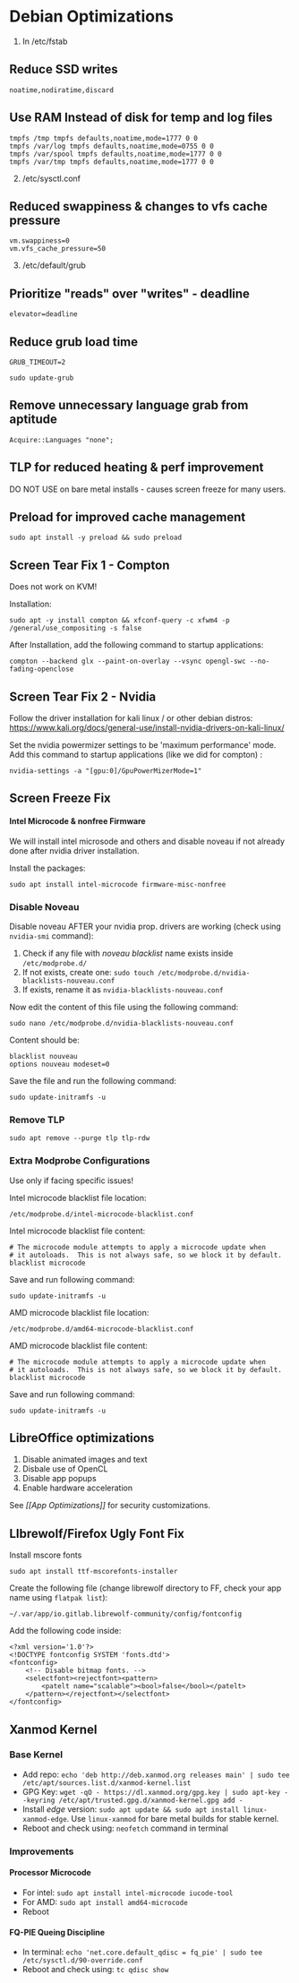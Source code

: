 # Debian Optimizations

1. In /etc/fstab

## Reduce SSD writes
```
noatime,nodiratime,discard
```

## Use RAM Instead of disk for temp and log files
```
tmpfs /tmp tmpfs defaults,noatime,mode=1777 0 0
tmpfs /var/log tmpfs defaults,noatime,mode=0755 0 0
tmpfs /var/spool tmpfs defaults,noatime,mode=1777 0 0
tmpfs /var/tmp tmpfs defaults,noatime,mode=1777 0 0
```
2. /etc/sysctl.conf

## Reduced swappiness & changes to vfs cache pressure
```
vm.swappiness=0
vm.vfs_cache_pressure=50
```
3. /etc/default/grub

## Prioritize "reads" over "writes" - deadline
```
elevator=deadline
```

## Reduce grub load time
```
GRUB_TIMEOUT=2

sudo update-grub
```

## Remove unnecessary language grab from aptitude
```
Acquire::Languages "none";
```

## TLP for reduced heating & perf improvement
DO NOT USE on bare metal installs - causes screen freeze for many users.

## Preload for improved cache management
```
sudo apt install -y preload && sudo preload
```

## Screen Tear Fix 1 - Compton
Does not work on KVM!

Installation:
```
sudo apt -y install compton && xfconf-query -c xfwm4 -p /general/use_compositing -s false
```

After Installation, add the following command to startup applications:
```
compton --backend glx --paint-on-overlay --vsync opengl-swc --no-fading-openclose
```

## Screen Tear Fix 2 - Nvidia
Follow the driver installation for kali linux / or other debian distros:
https://www.kali.org/docs/general-use/install-nvidia-drivers-on-kali-linux/

Set the nvidia powermizer settings to be 'maximum performance' mode. Add this command to startup applications (like we did for compton) :
```
nvidia-settings -a "[gpu:0]/GpuPowerMizerMode=1"
```

## Screen Freeze Fix

#### Intel Microcode & nonfree Firmware
We will install intel microsode and others and disable noveau if not already done after nvidia driver installation. 

Install the packages:
```
sudo apt install intel-microcode firmware-misc-nonfree
```

### Disable Noveau
Disable noveau AFTER your nvidia prop. drivers are working (check using ```nvidia-smi``` command):

1. Check if any file with *noveau blacklist* name exists inside ```/etc/modprobe.d/```
2. If not exists, create one: ```sudo touch /etc/modprobe.d/nvidia-blacklists-nouveau.conf```
3. If exists, rename it as ```nvidia-blacklists-nouveau.conf```

Now edit the content of this file using the following command:
```
sudo nano /etc/modprobe.d/nvidia-blacklists-nouveau.conf
```

Content should be:
```
blacklist nouveau
options nouveau modeset=0
```

Save the file and run the following command:
```
sudo update-initramfs -u
```

### Remove TLP
```
sudo apt remove --purge tlp tlp-rdw
```

### Extra Modprobe Configurations
Use only if facing specific issues!

Intel microcode blacklist file location:
```
/etc/modprobe.d/intel-microcode-blacklist.conf
```

Intel microcode blacklist file content:
```
# The microcode module attempts to apply a microcode update when
# it autoloads.  This is not always safe, so we block it by default.
blacklist microcode
```

Save and run following command:
```
sudo update-initramfs -u
```

AMD microcode blacklist file location:
```
/etc/modprobe.d/amd64-microcode-blacklist.conf
```

AMD microcode blacklist file content:
```
# The microcode module attempts to apply a microcode update when
# it autoloads.  This is not always safe, so we block it by default.
blacklist microcode
```

Save and run following command:
```
sudo update-initramfs -u
```

## LibreOffice optimizations
1. Disable animated images and text
2. Disbale use of OpenCL
3. Disable app popups
5. Enable hardware acceleration

See *[[App Optimizations]]* for security customizations.

## LIbrewolf/Firefox Ugly Font Fix
Install mscore fonts 
```
sudo apt install ttf-mscorefonts-installer
```

Create the following file (change librewolf directory to FF, check your app name using ```flatpak list```):
```
~/.var/app/io.gitlab.librewolf-community/config/fontconfig
```

Add the following code inside:
```
<?xml version='1.0'?>
<!DOCTYPE fontconfig SYSTEM 'fonts.dtd'>
<fontconfig>
    <!-- Disable bitmap fonts. -->
    <selectfont><rejectfont><pattern>
        <patelt name="scalable"><bool>false</bool></patelt>
    </pattern></rejectfont></selectfont>
</fontconfig>

```

## Xanmod Kernel

### Base Kernel
- Add repo: `echo 'deb http://deb.xanmod.org releases main' | sudo tee /etc/apt/sources.list.d/xanmod-kernel.list`
- GPG Key: `wget -qO - https://dl.xanmod.org/gpg.key | sudo apt-key --keyring /etc/apt/trusted.gpg.d/xanmod-kernel.gpg add -`
- Install *edge* version: `sudo apt update && sudo apt install linux-xanmod-edge`. Use `linux-xanmod` for bare metal builds for stable kernel.
- Reboot and check using: `neofetch` command in terminal

### Improvements

#### Processor Microcode
- For intel: `sudo apt install intel-microcode iucode-tool`
- For AMD: `sudo apt install amd64-microcode`
- Reboot

#### FQ-PIE Queing Discipline
- In terminal: `echo 'net.core.default_qdisc = fq_pie' | sudo tee /etc/sysctl.d/90-override.conf`
- Reboot and check using: `tc qdisc show`
